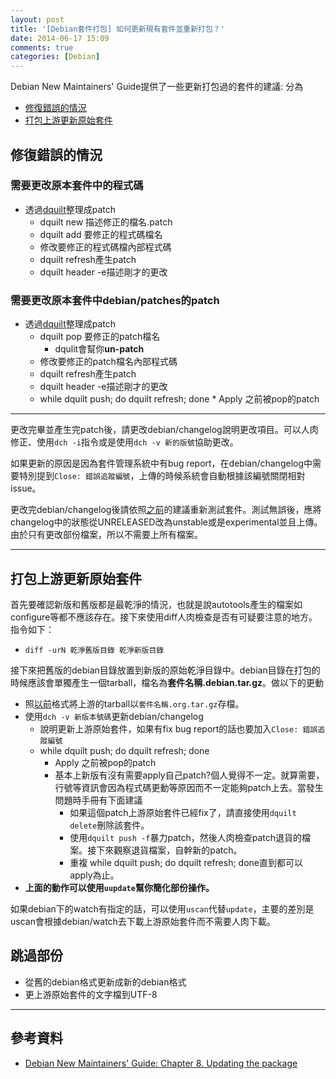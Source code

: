 ```yaml
---
layout: post
title: '[Debian套件打包] 如何更新現有套件並重新打包？'
date: 2014-06-17 15:09
comments: true
categories: [Debian]
---
```

Debian New Maintainers' Guide提供了一些更新打包過的套件的建議:
分為

* [修復錯誤的情況](#fix)
* [打包上游更新原始套件](#rel)

<a name="fix"></a>
---
## 修復錯誤的情況
### 需要更改原本套件中的程式碼

* 透過[dquilt](http://wen00072.github.io/blog/2014/06/10/joined-his-patch-package-for-debian-packages)整理成patch
	* dquilt new 描述修正的檔名.patch
  * dquilt add 要修正的程式碼檔名
  * 修改要修正的程式碼檔內部程式碼
  * dquilt refresh產生patch
  * dquilt header -e描述剛才的更改

### 需要更改原本套件中debian/patches的patch

* 透過[dquilt](http://wen00072.github.io/blog/2014/06/10/joined-his-patch-package-for-debian-packages)整理成patch
	* dquilt pop 要修正的patch檔名
  		* dqulit會幫你**un-patch**
  * 修改要修正的patch檔名內部程式碼
  * dquilt refresh產生patch
  * dquilt header -e描述剛才的更改
  * while dquilt push; do dquilt refresh; done
  		* Apply 之前被pop的patch

---
更改完畢並產生完patch後，請更改debian/changelog說明更改項目。可以人肉修正、使用`dch -i`指令或是使用`dch -v 新的版號`協助更改。

如果更新的原因是因為套件管理系統中有bug report，在debian/changelog中需要特別提到`Close: 錯誤追蹤編號`，上傳的時候系統會自動根據該編號關閉相對issue。

更改完debian/changelog後請依照[之前](https://www.debian.org/doc/manuals/maint-guide/build.en.html#completebuild)的建議重新測試套件。測試無誤後，應將changelog中的狀態從UNRELEASED改為unstable或是experimental並且上傳。由於只有更改部份檔案，所以不需要上所有檔案。

---
<a name="rel"></a>
## 打包上游更新原始套件
首先要確認新版和舊版都是最乾淨的情況，也就是說autotools產生的檔案如configure等都不應該存在。接下來使用diff人肉檢查是否有可疑要注意的地方。指令如下：

* `diff -urN 乾淨舊版目錄 乾淨新版目錄`

接下來把舊版的debian目錄放置到新版的原始乾淨目錄中。debian目錄在打包的時候應該會單獨產生一個tarball，檔名為**套件名稱.debian.tar.gz**。做以下的更動

* 照[以前](http://wen00072.github.io/blog/2014/05/28/package-deb-packages-loose-style)格式將上游的tarball以`套件名稱.org.tar.gz`存檔。
* 使用`dch -v 新版本號碼`更新debian/changelog
	* 說明更新上游原始套件，如果有fix bug report的話也要加入`Close: 錯誤追蹤編號`
  * while dquilt push; do dquilt refresh; done
    * Apply 之前被pop的patch
    * 基本上新版有沒有需要apply自己patch?個人覺得不一定。就算需要，行號等資訊會因為程式碼更動等原因而不一定能夠patch上去。當發生問題時手冊有下面建議
      * 如果這個patch上游原始套件已經fix了，請直接使用`dquilt delete`刪除該套件。
      * 使用`dquilt push -f`暴力patch，然後人肉檢查patch退貨的檔案。接下來觀察退貨檔案，自幹新的patch。
      * 重複 while dquilt push; do dquilt refresh; done直到都可以apply為止。
* **上面的動作可以使用`uupdate`幫你簡化部份操作。** 

如果debian下的watch有指定的話，可以使用`uscan`代替`update`，主要的差別是uscan會根據debian/watch去下載上游原始套件而不需要人肉下載。


## 跳過部份

* 從舊的debian格式更新成新的debian格式
* 更上游原始套件的文字檔到UTF-8


---
## 參考資料

* [Debian New Maintainers' Guide: Chapter 8. Updating the package](https://www.debian.org/doc/manuals/maint-guide/update.en.html)
